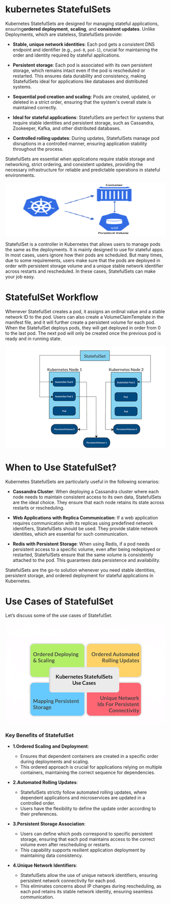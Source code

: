 # kubernetes StatefulSets
Kubernetes StatefulSets are designed for managing stateful applications, ensuring**ordered deployment**,
**scaling**, and **consistent updates**. Unlike Deployments, which are stateless, StatefulSets provide:

- **Stable, unique network identities**: Each pod gets a consistent DNS endpoint and identifier (e.g., `pod-0`, `pod-1`), crucial for maintaining the order and identity required by stateful applications.

- **Persistent storage**: Each pod is associated with its own persistent storage, which remains intact even if the pod is rescheduled or restarted. This ensures data durability and consistency, making StatefulSets ideal for applications like databases and distributed systems.

- **Sequential pod creation and scaling**: Pods are created, updated, or deleted in a strict order, ensuring that the system's overall state is maintained correctly.

- **Ideal for stateful applications**: StatefulSets are perfect for systems that require stable identities and persistent storage, such as Cassandra, Zookeeper, Kafka, and other distributed databases.

- **Controlled rolling updates**: During updates, StatefulSets manage pod disruptions in a controlled manner, ensuring application stability throughout the process.

StatefulSets are essential when applications require stable storage and networking, strict ordering, and 
consistent updates, providing the necessary infrastructure for reliable and predictable operations in 
stateful environments.

![Kubernetes StatefulSets](https://github.com/balusena/kubernetes-for-devops/blob/main/10-Kubernetes%20StatefulSets/statefulsets.png)

StatefulSet is a controller in Kubernetes that allows users to manage pods the same as the deployments. It
is mainly designed to use for stateful apps. In most cases, users ignore how their pods are scheduled. But
many times, due to some requirements, users make sure that the pods are deployed in order with persistent 
storage volume and a unique stable network identifier across restarts and rescheduled. In these cases, 
StatefulSets can make your job easy.

# StatefulSet Workflow 
Whenever StatefulSet creates a pod, it assigns an ordinal value and a stable network ID to the pod. Users
can also create a VolumeClaimTemplate in the manifest file, and it will further create a persistent volume
for each pod. When the StatefulSet deploys pods, they will get deployed in order from 0 to the last pod. 
The next pod will only be created once the previous pod is ready and in running state. 

![Kubernetes StatefulSets Workflow](https://github.com/balusena/kubernetes-for-devops/blob/main/10-Kubernetes%20StatefulSets/statefulsets_flowchart.png)

# When to Use StatefulSet?
Kubernetes StatefulSets are particularly useful in the following scenarios:

- **Cassandra Cluster**: When deploying a Cassandra cluster where each node needs to maintain consistent access to its own data, StatefulSets are the ideal choice. They ensure that each node retains its state across restarts or rescheduling.

- **Web Applications with Replica Communication**: If a web application requires communication with its replicas using predefined network identifiers, StatefulSets should be used. They provide stable network identities, which are essential for such communication.

- **Redis with Persistent Storage**: When using Redis, if a pod needs persistent access to a specific volume, even after being redeployed or restarted, StatefulSets ensure that the same volume is consistently attached to the pod. This guarantees data persistence and availability.

StatefulSets are the go-to solution whenever you need stable identities, persistent storage, and ordered deployment for stateful applications in Kubernetes.

# Use Cases of StatefulSet
Let’s discuss some of the use cases of StatefulSet.

![Kubernetes StatefulSets Usecase](https://github.com/balusena/kubernetes-for-devops/blob/main/10-Kubernetes%20StatefulSets/statefulsets_usecase.png)

### Key Benefits of StatefulSet

- **1.Ordered Scaling and Deployment**:
    - Ensures that dependent containers are created in a specific order during deployments and scaling.
    - This ordered approach is crucial for applications relying on multiple containers, maintaining the correct sequence for dependencies.

- **2.Automated Rolling Updates**:
    - StatefulSets strictly follow automated rolling updates, where dependent applications and microservices are updated in a controlled order.
    - Users have the flexibility to define the update order according to their preferences.

- **3.Persistent Storage Association**:
    - Users can define which pods correspond to specific persistent storage, ensuring that each pod maintains access to the correct volume even after rescheduling or restarts.
    - This capability supports resilient application deployment by maintaining data consistency.

- **4.Unique Network Identifiers**:
    - StatefulSets allow the use of unique network identifiers, ensuring persistent network connectivity for each pod.
    - This eliminates concerns about IP changes during rescheduling, as each pod retains its stable network identity, ensuring seamless communication.
